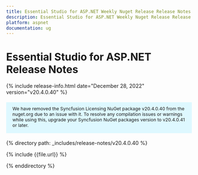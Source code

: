 ```yaml
---
title: Essential Studio for ASP.NET Weekly Nuget Release Release Notes  
description: Essential Studio for ASP.NET Weekly Nuget Release Release Notes  
platform: aspnet
documentation: ug
---
```


# Essential Studio for ASP.NET  Release Notes  

{% include release-info.html date="December 28, 2022"  version="v20.4.0.40" %} 

<style>
#license {
    font-size: .88em!important;
margin-top: 1.5em;     margin-bottom: 1.5em;
    background-color: #def8ff;
    padding: 10px 17px 14px;
}
</style>

<div id="license">
We have removed the Syncfusion Licensing NuGet package v20.4.0.40 from the nuget.org due to an issue with it. To resolve any compilation issues or warnings while using this, upgrade your Syncfusion NuGet packages version to v20.4.0.41 or later.
</div>


{% directory path: _includes/release-notes/v20.4.0.40 %}

{% include {{file.url}} %}

{% enddirectory %}